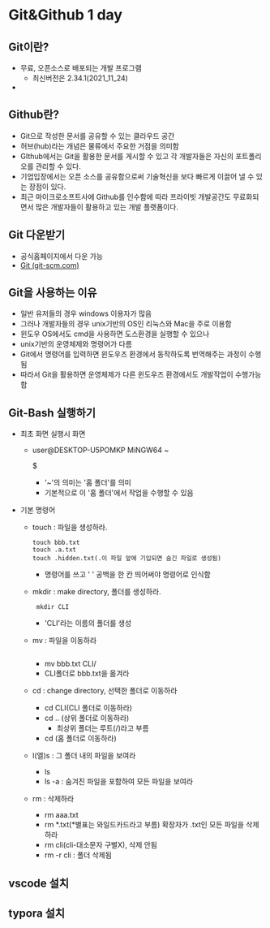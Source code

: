 # Git&Github 1 day



## Git이란?

- 무료, 오픈소스로 배포되는 개발 프로그램
  - 최신버전은 2.34.1(2021_11_24)
-  



## Github란?

- Git으로 작성한 문서를 공유할 수 있는 클라우드 공간
- 허브(hub)라는 개념은 물류에서 주요한 거점을 의미함
- GIthub에서는 Git을 활용한 문서를 게시할 수 있고 각 개발자들은 자신의 포트폴리오를 관리할 수 있다.
- 기업입장에서는 오픈 소스를 공유함으로써 기술혁신을 보다 빠르게 이끌어 낼 수 있는 장점이 있다.
- 최근 마이크로소프트사에 Github를 인수함에 따라 프라이빗 개발공간도 무료화되면서 많은 개발자들이 활용하고 있는 개발 플랫폼이다.



## Git 다운받기

- 공식홈페이지에서 다운 가능
- [Git (git-scm.com)](https://git-scm.com/)



## Git을 사용하는 이유

- 일반 유저들의 경우 windows 이용자가 많음
- 그러나 개발자들의 경우 unix기반의 OS인 리눅스와 Mac을 주로 이용함
- 윈도우 OS에서도 cmd을 사용하면 도스환경을 실행할 수 있으나
- unix기반의 운영체제와 명령어가 다름
- Git에서 명령어를 입력하면 윈도우즈 환경에서 동작하도록 번역해주는 과정이 수행됨
- 따라서  Git을 활용하면 운영체제가 다른 윈도우즈 환경에서도 개발작업이 수행가능함



## Git-Bash 실행하기

- 최초 화면 실행시 화면

  - user@DESKTOP-U5POMKP MiNGW64 ~

    $

    - '~'의 의미는 '홈 폴더'를 의미
    - 기본적으로 이 '홈 폴더'에서 작업을 수행할 수 있음

  

- 기본 명령어

  - touch : 파일을 생성하라.

    ```
    touch bbb.txt
    touch .a.txt
    touch .hidden.txt(.이 파일 앞에 기입되면 숨긴 파일로 생성됨)
    ```

    - 명령어를 쓰고 ' '  공백을 한 칸 띄어써야 명령어로 인식함

    

  - mkdir : make directory, 폴더를 생성하라.

    ```
     mkdir CLI
    ```

    - 'CLI'라는 이름의 폴더를 생성

    

  - mv : 파일을 이동하라

    ```
    ```

    

    - mv bbb.txt CLI/
    - CLI폴더로 bbb.txt을 옮겨라

    

  - cd : change directory, 선택한 폴더로 이동하라

    - cd CLI(CLI 폴더로 이동하라)
    - cd .. (상위 폴더로 이동하라)
      - 최상위 폴더는 루트(/)라고 부름
    - cd (홈 폴더로 이동하라)

    

  - l(엘)s : 그 폴더 내의 파일을 보여라

    - ls
    - ls -a : 숨겨진 파일을 포함하여 모든 파일을 보여라

    

  - rm : 삭제하라

    - rm aaa.txt
    - rm *.txt(\*별표는 와일드카드라고 부름) 확장자가 .txt인 모든 파일을 삭제하라
    - rm cli(cli-대소문자 구별X), 삭제 안됨
    - rm -r cli : 폴더 삭제됨



## vscode 설치

## typora 설치

